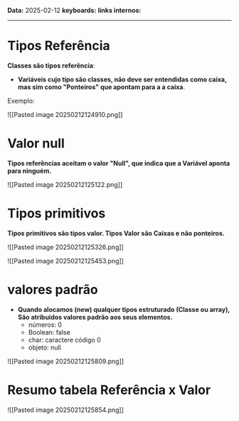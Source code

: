 
**Data:** 2025-02-12
**keyboards:** 
**links internos:** 
___

# Tipos Referência

**Classes são tipos referência**:

 - **Variáveis cujo tipo são classes, não deve ser entendidas como caixa, mas sim como "Ponteiros" que apontam para a a caixa**.

Exemplo:

![[Pasted image 20250212124910.png]]


# Valor null

**Tipos referências aceitam o  valor "Null", que indica que a Variável aponta para ninguém.** 

![[Pasted image 20250212125122.png]]




# Tipos primitivos 

**Tipos primitivos são tipos valor. Tipos Valor são Caixas e não ponteiros.** 

![[Pasted image 20250212125326.png]]


![[Pasted image 20250212125453.png]]




# valores padrão

- **Quando alocamos (new) qualquer tipos estruturado (Classe ou array), São atribuídos valores padrão aos seus elementos.** 
	- números: 0
	- Boolean: false
	- char: caractere código 0
	- objeto: null

![[Pasted image 20250212125809.png]]




# Resumo tabela Referência x Valor

![[Pasted image 20250212125854.png]]
